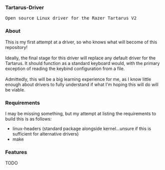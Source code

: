### Tartarus-Driver
<pre>Open source Linux driver for the Razer Tartarus V2</pre>

### About

This is my first attempt at a driver, so who knows what will become of this repository!<br><br>
Ideally, the final stage for this driver will replace any default driver for the Tartarus.
It should function as a standard keyboard would, with the primary exception of reading the keybind configuration from a file.<br><br>
Admittedly, this will be a big learning experience for me, as I know little enough about drivers to fully understand if what I'm hoping this will do will be viable.

### Requirements

I may be missing something, but my attempt at listing the requirements to build this is as follows:

- linux-headers (standard package alongside kernel...unsure if this is sufficient for alternative drivers)
- make

### Features

TODO
